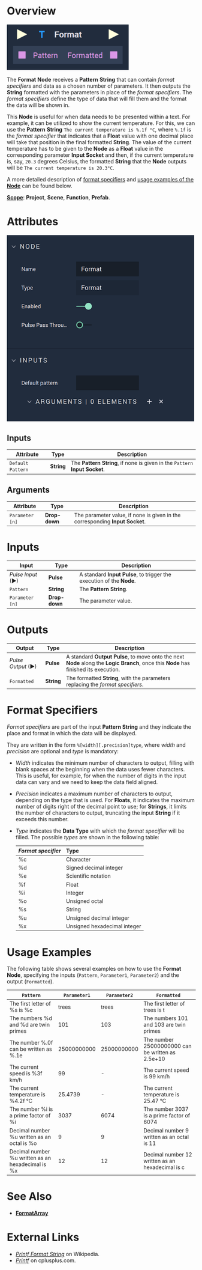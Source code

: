 # Overview

![The Format Node.](../../.gitbook/assets/formatupdatedimage.png)

The **Format** **Node** receives a **Pattern** **String** that can contain *format specifiers* and data as a chosen number of parameters. It then outputs the **String** formatted with the parameters in place of the *format specifiers*. The *format specifiers* define the type of data that will fill them and the format the data will be shown in.

This **Node** is useful for when data needs to be presented within a text. For example, it can be utilized to show the current temperature. For this, we can use the **Pattern** **String** `The current temperature is %.1f °C`, where `%.1f` is the _format specifier_ that indicates that a **Float** value with one decimal place will take that position in the final formatted **String**. The value of the current temperature has to be given to the **Node** as a **Float** value in the corresponding parameter **Input Socket** and then, if the current temperature is, say, `20.3` degrees Celsius, the formatted **String** that the **Node** outputs will be `The current temperature is 20.3°C`.

A more detailed description of [format specifiers](#format-specifiers) and [usage examples of the **Node**](#usage-examples) can be found below.

[**Scope**](../overview.md#scopes): **Project**, **Scene**, **Function**, **Prefab**.


# Attributes

![The Format Node Attributes.](../../.gitbook/assets/formatattributes.png)

## Inputs

|Attribute|Type|Description|
|---|---|---|
| `Default Pattern` | **String** | The **Pattern String**, if none is given in the `Pattern` **Input Socket**. |

## Arguments

|Attribute|Type|Description|
|---|---|---|
| `Parameter [n]` | **Drop-down** | The parameter value, if none is given in the corresponding **Input Socket**.  |

# Inputs

|Input|Type|Description|
|---|---|---|
|*Pulse Input* (►)|**Pulse**|A standard **Input Pulse**, to trigger the execution of the **Node**.|
| `Pattern` | **String** | The **Pattern String**. |
| `Parameter [n]` | **Drop-down** | The parameter value. |

# Outputs

|Output|Type|Description|
|---|---|---|
|*Pulse Output* (►)|**Pulse**|A standard **Output Pulse**, to move onto the next **Node** along the **Logic Branch**, once this **Node** has finished its execution.|
| `Formatted` | **String** | The formatted **String**, with the parameters replacing the *format specifiers*. |


# Format Specifiers

*Format specifiers* are part of the input **Pattern String** and they indicate the place and format in which the data will be displayed.

They are written in the form `%[width][.precision]type`, where *width* and *precision* are optional and *type* is mandatory:

* *Width* indicates the minimum number of characters to output, filling with blank spaces at the beginning when the data uses fewer characters. This is useful, for example, for when the number of digits in the input data can vary and we need to keep the data field aligned.
* *Precision* indicates a maximum number of characters to output, depending on the type that is used. For **Floats**, it indicates the maximum number of digits right of the decimal point to use; for **Strings**, it limits the number of characters to output, truncating the input **String** if it exceeds this number.
* *Type* indicates the **Data Type** with which the *format specifier* will be filled. The possible *types* are shown in the following table:  

    | *Format specifier* | **Type**|
    |---|---|
    | %c | Character |
    | %d | Signed decimal integer |
    | %e | Scientific notation |
    | %f | Float |
    | %i | Integer |
    | %o | Unsigned octal |
    | %s | String |
    | %u | Unsigned decimal integer |
    | %x | Unsigned hexadecimal integer |



# Usage Examples

The following table shows several examples on how to use the **Format Node**, specifying the inputs (`Pattern`, `Parameter1`, `Parameter2`) and the output (`Formatted`).

| `Pattern` | `Parameter1`| `Parameter2` | `Formatted` |
|---|---| --- | ---|
| The first letter of %s is %c | trees | trees | The first letter of trees is t |
| The numbers %d and %d are twin primes | 101 | 103 | The numbers 101 and 103 are twin primes |
| The number %.0f can be written as %.1e | 25000000000 | 25000000000 | The number 25000000000 can be written as 2.5e+10 |
| The current speed is %3f km/h | 99 | - | The current speed is  99 km/h |
| The current temperature is %4.2f °C | 25.4739 | - | The current temperature is 25.47 °C |
| The number %i is a prime factor of %i | 3037 | 6074 | The number 3037 is a prime factor of 6074 |
| Decimal number %u written as an octal is %o | 9 | 9 | Decimal number 9 written as an octal is 11 |
| Decimal number %u written as an hexadecimal is %x | 12 | 12 | Decimal number 12 written as an hexadecimal is c |

# See Also

* [**FormatArray**](formatarray.md)

# External Links

* [_Printf Format String_](https://en.wikipedia.org/wiki/Printf_format_string) on Wikipedia.
* [_Printf_](https://www.cplusplus.com/reference/cstdio/printf/) on cplusplus.com.